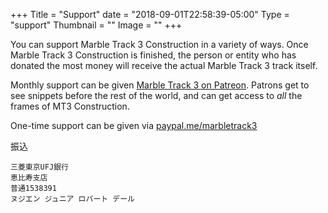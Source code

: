 +++
Title = "Support"
date = "2018-09-01T22:58:39-05:00"
Type = "support"
Thumbnail = ""
Image = ""
+++

You can support Marble Track 3 Construction in a variety of ways.  Once Marble Track 3 Construction is finished, the person or entity who has donated the most money will receive the actual Marble Track 3 track itself.

Monthly support can be given [Marble Track 3 on Patreon](https://www.patreon.com/marbletrack3).  Patrons get to see snippets before the rest of the world, and can get access to *all* the frames of MT3 Construction.

One-time support can be given via [paypal.me/marbletrack3](https://www.paypal.me/marbletrack3) 

振込

    三菱東京UFJ銀行
    恵比寿支店
    普通1538391
    ヌジエン ジュニア ロバート デール